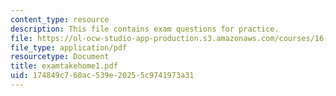 ```yaml
---
content_type: resource
description: This file contains exam questions for practice.
file: https://ol-ocw-studio-app-production.s3.amazonaws.com/courses/16-100-aerodynamics-fall-2005/174849c760ac539e20255c9741973a31_examtakehome1.pdf
file_type: application/pdf
resourcetype: Document
title: examtakehome1.pdf
uid: 174849c7-60ac-539e-2025-5c9741973a31
---
```

